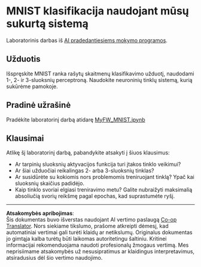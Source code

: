 <!--
CO_OP_TRANSLATOR_METADATA:
{
  "original_hash": "48fdd704d483e19bc3d7464074c9fcbe",
  "translation_date": "2025-08-31T17:50:03+00:00",
  "source_file": "lessons/3-NeuralNetworks/04-OwnFramework/lab/README.md",
  "language_code": "lt"
}
-->
# MNIST klasifikacija naudojant mūsų sukurtą sistemą

Laboratorinis darbas iš [AI pradedantiesiems mokymo programos](https://github.com/microsoft/ai-for-beginners).

## Užduotis

Išspręskite MNIST ranka rašytų skaitmenų klasifikavimo užduotį, naudodami 1-, 2- ir 3-sluoksnių perceptroną. Naudokite neuroninių tinklų sistemą, kurią sukūrėme pamokoje.

## Pradinė užrašinė

Pradėkite laboratorinį darbą atidarę [MyFW_MNIST.ipynb](MyFW_MNIST.ipynb)

## Klausimai

Atlikę šį laboratorinį darbą, pabandykite atsakyti į šiuos klausimus:

- Ar tarpinių sluoksnių aktyvacijos funkcija turi įtakos tinklo veikimui?
- Ar šiai užduočiai reikalingas 2- arba 3-sluoksnių tinklas?
- Ar susidūrėte su kokiomis nors problemomis treniruojant tinklą? Ypač kai sluoksnių skaičius padidėjo.
- Kaip tinklo svoriai elgiasi treniravimo metu? Galite nubraižyti maksimalią absoliučią svorių reikšmę pagal epochas, kad suprastumėte ryšį.

---

**Atsakomybės apribojimas**:  
Šis dokumentas buvo išverstas naudojant AI vertimo paslaugą [Co-op Translator](https://github.com/Azure/co-op-translator). Nors siekiame tikslumo, prašome atkreipti dėmesį, kad automatiniai vertimai gali turėti klaidų ar netikslumų. Originalus dokumentas jo gimtąja kalba turėtų būti laikomas autoritetingu šaltiniu. Kritinei informacijai rekomenduojama naudoti profesionalų žmogaus vertimą. Mes neprisiimame atsakomybės už nesusipratimus ar klaidingus interpretavimus, atsiradusius dėl šio vertimo naudojimo.